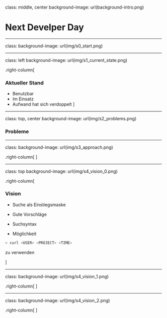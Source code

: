 ﻿class: middle, center
background-image: url(background-intro.png)

# Next Develper Day

---
class:
background-image: url(img/s0_start.png)

---
class: left
background-image: url(img/s1_current_state.png)

.right-column[

### Aktueller Stand

* Benutzbar
* Im Einsatz
* Aufwand hat sich verdoppelt
]

---
class: top, center
background-image: url(img/s2_problems.png)

### Probleme

---
class:
background-image: url(img/s3_approach.png)

.right-column[
]

---
class: top
background-image: url(img/s4_vision_0.png)


.right-column[
### Vision

* Suche als Einstiegsmaske

* Gute Vorschläge

* Suchsyntax

* Möglichkeit
```bash
> curl <USER> <PROJECT> <TIME>
```
zu verwenden

]

---
class:
background-image: url(img/s4_vision_1.png)

.right-column[
]

---
class:
background-image: url(img/s4_vision_2.png)

.right-column[
]
